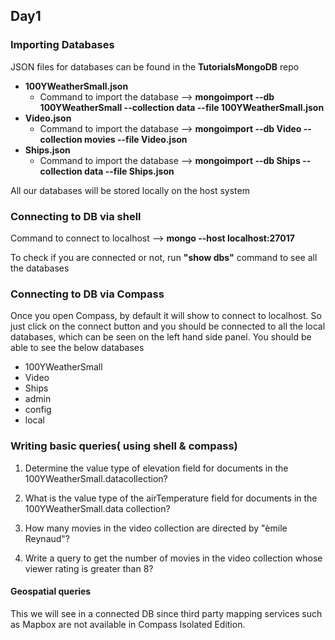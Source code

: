## Day1

### Importing Databases

JSON files for databases can be found in the **TutorialsMongoDB** repo

* **100YWeatherSmall.json**
  * Command to import the database --> **mongoimport --db 100YWeatherSmall --collection data --file 100YWeatherSmall.json** 
* **Video.json**
  * Command to import the database --> **mongoimport --db Video --collection movies --file Video.json**
* **Ships.json**
  * Command to import the database --> **mongoimport --db Ships --collection data --file Ships.json**
  
All our databases will be stored locally on the host system

### Connecting to DB via shell

Command to connect to localhost --> **mongo --host localhost:27017**

To check if you are connected or not, run **"show dbs"** command to see all the databases

### Connecting to DB via Compass

Once you open Compass, by default it will show to connect to localhost. So just click on the connect button and you should be connected to all the local databases, which can be seen on the left hand side panel.
You should be able to see the below databases

* 100YWeatherSmall
* Video
* Ships
* admin
* config
* local

### Writing basic queries( using shell & compass)

1. Determine the value type of elevation field for documents in the 100YWeatherSmall.datacollection?

2. What is the value type of the airTemperature field for documents in the 100YWeatherSmall.data collection?

3. How many movies in the video collection are directed by "èmile Reynaud"?

4. Write a query to get the number of movies in the video collection whose viewer rating is greater than 8?


#### Geospatial queries

This we will see in a connected DB since third party mapping services such as Mapbox are not available in Compass Isolated Edition.
